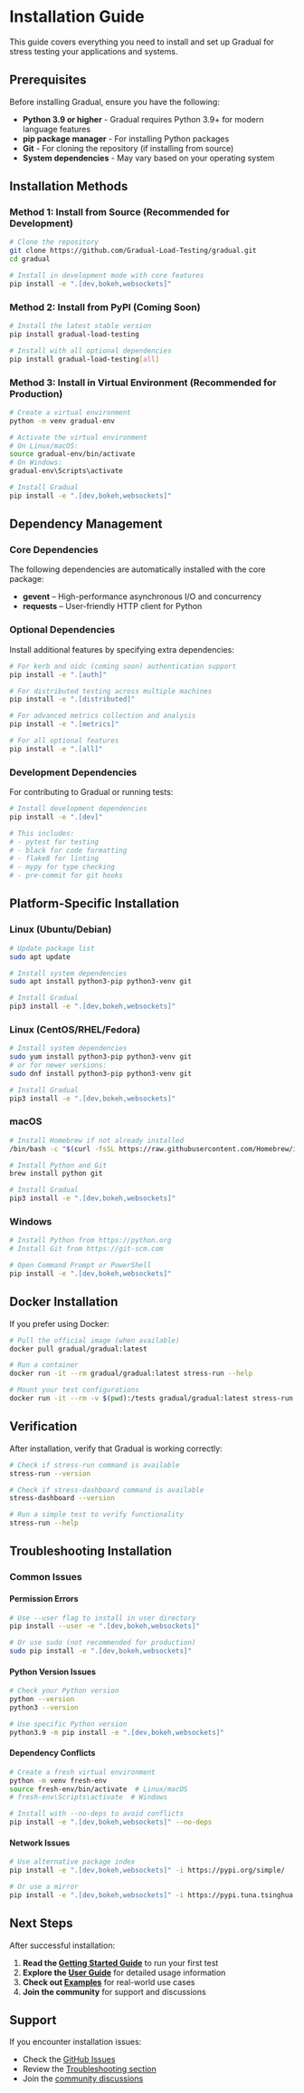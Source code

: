 # Installation Guide

This guide covers everything you need to install and set up Gradual for stress testing your applications and systems.

## Prerequisites

Before installing Gradual, ensure you have the following:

- **Python 3.9 or higher** - Gradual requires Python 3.9+ for modern language features
- **pip package manager** - For installing Python packages
- **Git** - For cloning the repository (if installing from source)
- **System dependencies** - May vary based on your operating system

## Installation Methods

### Method 1: Install from Source (Recommended for Development)

```bash
# Clone the repository
git clone https://github.com/Gradual-Load-Testing/gradual.git
cd gradual

# Install in development mode with core features
pip install -e ".[dev,bokeh,websockets]"
```

### Method 2: Install from PyPI (Coming Soon)

```bash
# Install the latest stable version
pip install gradual-load-testing

# Install with all optional dependencies
pip install gradual-load-testing[all]
```

### Method 3: Install in Virtual Environment (Recommended for Production)

```bash
# Create a virtual environment
python -m venv gradual-env

# Activate the virtual environment
# On Linux/macOS:
source gradual-env/bin/activate
# On Windows:
gradual-env\Scripts\activate

# Install Gradual
pip install -e ".[dev,bokeh,websockets]"
```

## Dependency Management

### Core Dependencies

The following dependencies are automatically installed with the core package:

- **gevent** – High-performance asynchronous I/O and concurrency
- **requests** – User-friendly HTTP client for Python

### Optional Dependencies

Install additional features by specifying extra dependencies:

```bash
# For kerb and oidc (coming soon) authentication support
pip install -e ".[auth]"

# For distributed testing across multiple machines
pip install -e ".[distributed]"

# For advanced metrics collection and analysis
pip install -e ".[metrics]"

# For all optional features
pip install -e ".[all]"
```

### Development Dependencies

For contributing to Gradual or running tests:

```bash
# Install development dependencies
pip install -e ".[dev]"

# This includes:
# - pytest for testing
# - black for code formatting
# - flake8 for linting
# - mypy for type checking
# - pre-commit for git hooks
```

## Platform-Specific Installation

### Linux (Ubuntu/Debian)

```bash
# Update package list
sudo apt update

# Install system dependencies
sudo apt install python3-pip python3-venv git

# Install Gradual
pip3 install -e ".[dev,bokeh,websockets]"
```

### Linux (CentOS/RHEL/Fedora)

```bash
# Install system dependencies
sudo yum install python3-pip python3-venv git
# or for newer versions:
sudo dnf install python3-pip python3-venv git

# Install Gradual
pip3 install -e ".[dev,bokeh,websockets]"
```

### macOS

```bash
# Install Homebrew if not already installed
/bin/bash -c "$(curl -fsSL https://raw.githubusercontent.com/Homebrew/install/HEAD/install.sh)"

# Install Python and Git
brew install python git

# Install Gradual
pip3 install -e ".[dev,bokeh,websockets]"
```

### Windows

```bash
# Install Python from https://python.org
# Install Git from https://git-scm.com

# Open Command Prompt or PowerShell
pip install -e ".[dev,bokeh,websockets]"
```

## Docker Installation

If you prefer using Docker:

```bash
# Pull the official image (when available)
docker pull gradual/gradual:latest

# Run a container
docker run -it --rm gradual/gradual:latest stress-run --help

# Mount your test configurations
docker run -it --rm -v $(pwd):/tests gradual/gradual:latest stress-run --test_config /tests/my_test.yaml --request_config /tests/requests.yaml
```

## Verification

After installation, verify that Gradual is working correctly:

```bash
# Check if stress-run command is available
stress-run --version

# Check if stress-dashboard command is available
stress-dashboard --version

# Run a simple test to verify functionality
stress-run --help
```

## Troubleshooting Installation

### Common Issues

#### Permission Errors

```bash
# Use --user flag to install in user directory
pip install --user -e ".[dev,bokeh,websockets]"

# Or use sudo (not recommended for production)
sudo pip install -e ".[dev,bokeh,websockets]"
```

#### Python Version Issues

```bash
# Check your Python version
python --version
python3 --version

# Use specific Python version
python3.9 -m pip install -e ".[dev,bokeh,websockets]"
```

#### Dependency Conflicts

```bash
# Create a fresh virtual environment
python -m venv fresh-env
source fresh-env/bin/activate  # Linux/macOS
# fresh-env\Scripts\activate  # Windows

# Install with --no-deps to avoid conflicts
pip install -e ".[dev,bokeh,websockets]" --no-deps
```

#### Network Issues

```bash
# Use alternative package index
pip install -e ".[dev,bokeh,websockets]" -i https://pypi.org/simple/

# Or use a mirror
pip install -e ".[dev,bokeh,websockets]" -i https://pypi.tuna.tsinghua.edu.cn/simple/
```

## Next Steps

After successful installation:

1. **Read the [Getting Started Guide](getting_started.md)** to run your first test
2. **Explore the [User Guide](user_guide.md)** for detailed usage information
3. **Check out [Examples](examples.md)** for real-world use cases
4. **Join the community** for support and discussions

## Support

If you encounter installation issues:

- Check the [GitHub Issues](https://github.com/Gradual-Load-Testing/Gradual/issues)
- Review the [Troubleshooting section](user_guide.md#troubleshooting)
- Join the [community discussions](https://github.com/Gradual-Load-Testing/Gradual/discussions)
